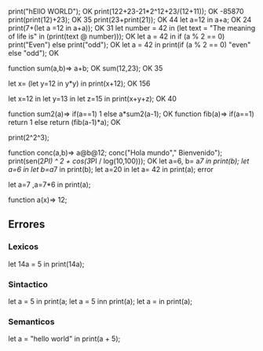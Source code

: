 
print("hEllO WORLD");              OK
print(122+23-21*2^12+23/(12+11));  OK  -85870
print(print(12)+23);               OK   35
print(23+print(21));                  OK  44 
let a=12 in a+a;                  OK    24
print(7+(let a =12 in a+a));        OK   31
let number = 42 in (let text = "The meaning of life is" in (print(text @ number)));   OK
let a = 42 in if (a % 2 == 0) print("Even") else print("odd"); OK
let a = 42 in print(if (a % 2 == 0) "even" else "odd");   OK

function sum(a,b)=> a+b;   OK
sum(12,23);  OK   35

let x= (let y=12 in y*y) in print(x+12); OK 156

let x=12 in let y=13 in let z=15 in print(x+y+z); OK  40 

function sum2(a)=> if(a==1)  1 else  a*sum2(a-1);  OK
function fib(a)=> if(a==1) return 1 else return (fib(a-1)*a); OK 

print(2^2^3);


function conc(a,b)=> a@b@12;
conc("Hola mundo"," Bienvenido");
print(sen(2*PI) ^ 2 + cos(3*PI / log(10,100)));  OK
let a=6, b= a*7 in print(b);
let a=6 in let b=a*7 in print(b);
let a=20 in let a= 42 in print(a); error

let a=7 ,a=7*6 in print(a);

function a(x)=> 12;

## Errores

### Lexicos
let 14a = 5 in print(14a);

### Sintactico
 let a = 5 in print(a;
let a = 5 inn print(a);
let a = in print(a);

### Semanticos

let a = "hello world" in print(a + 5);

